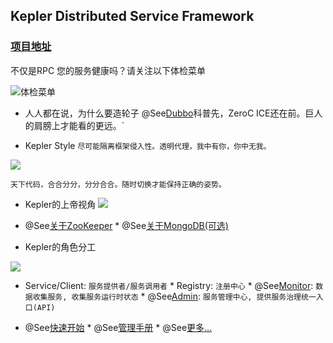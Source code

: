 <!--
author: Justin
head: 
date: 2021-07-30
title: Kepler说明文档
tags: java
images: http://pingodata.qiniudn.com/cube2.jpg
category: java
status: publish
summary: 如题目，说明Kepler项目，github上的图床挂了，重新搞一下
-->

## Kepler Distributed Service Framework

### [项目地址](https://github.com/Kepler-Framework/Kepler-All)

不仅是RPC
您的服务健康吗？请关注以下体检菜单

![体检菜单](http://www.ranjia.online/blog/img/kepler/target.png)

* 人人都在说，为什么要造轮子 @See[Dubbo](http://dubbo.io/)科普先，ZeroC ICE还在前。巨人的肩膀上才能看的更远。`

* Kepler Style `尽可能隔离框架侵入性。透明代理，我中有你，你中无我。`

![](http://www.ranjia.online/blog/img/kepler/split.png)


`天下代码，合合分分，分分合合。随时切换才能保持正确的姿势。`

* Kepler的上帝视角
![](http://www.ranjia.online/blog/img/kepler/overview.png)

* @See[关于ZooKeeper]() * @See[关于MongoDB(可选)](https://www.mongodb.org/)

* Kepler的角色分工

![](http://www.ranjia.online/blog/img/kepler/workflow.png)

* Service/Client: `服务提供者/服务调用者` * Registry: `注册中心` * @See[Monitor](https://github.com/Kepler-Framework/Kepler-Admin): `数据收集服务, 收集服务运行时状态` * @See[Admin](https://github.com/Kepler-Framework/Kepler-Admin): `服务管理中心, 提供服务治理统一入口(API)`

* @See[快速开始](https://github.com/Kepler-Framework/Kepler-All/wiki/%E5%85%A5%E9%97%A8-%E5%BF%AB%E9%80%9F%E5%BC%80%E5%A7%8B) * @See[管理手册](https://github.com/Kepler-Framework/Kepler-Admin) * @See[更多...](https://github.com/Kepler-Framework/Kepler-All/wiki)